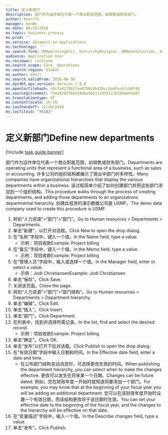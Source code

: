 ```yaml
---
title: 定义新部门
description: 部门作为运作单位代表一个商业职能范围，如销售或财务部门。
author: kherr75
manager: AnnBe
ms.date: 08/29/2018
ms.topic: business-process
ms.prod: ''
ms.service: dynamics-ax-applications
ms.technology: ''
ms.search.form: OMOperatingUnit, HierarchyDesigner, OMNodeSelection, HierarchyPublishAndCloseForm
audience: Application User
ms.reviewer: rschloma
ms.search.scope: Core, Operations
ms.search.region: Global
ms.author: kherr
ms.search.validFrom: 2016-06-30
ms.dyn365.ops.version: Version 7.0.0
ms.openlocfilehash: cdcfa4178b1fae07b0cbb42bcc5adfec67cb0f4d
ms.sourcegitcommit: 73e10192fb6318dee5bb1129591120199de6a487
ms.translationtype: HT
ms.contentlocale: zh-CN
ms.lasthandoff: 12/20/2018
ms.locfileid: "56183"
---
```

# <a name="define-new-departments"></a><span data-ttu-id="e13fe-103">定义新部门</span><span class="sxs-lookup"><span data-stu-id="e13fe-103">Define new departments</span></span>

[!include [task guide banner](../../includes/task-guide-banner.md)]

<span data-ttu-id="e13fe-104">部门作为运作单位代表一个商业职能范围，如销售或财务部门。</span><span class="sxs-lookup"><span data-stu-id="e13fe-104">Departments are operating units that represent a functional area of a business, such as sales or accounting.</span></span> <span data-ttu-id="e13fe-105">许多公司的组织结构都展示了商业中部门的多样性。</span><span class="sxs-lookup"><span data-stu-id="e13fe-105">Many companies have organizational hierarchies that display the various departments within a business.</span></span> <span data-ttu-id="e13fe-106">该过程简单介绍了如何创建部门并把这些部门添加到一个组织结构。</span><span class="sxs-lookup"><span data-stu-id="e13fe-106">This procedure walks through the process of creating departments, and adding those departments to an organizations departmental hierarchy.</span></span> <span data-ttu-id="e13fe-107">创建此程序的演示数据公司是 USMF。</span><span class="sxs-lookup"><span data-stu-id="e13fe-107">The demo data company used to create this procedure is USMF.</span></span>

1. <span data-ttu-id="e13fe-108">转到“人力资源”>“部门”>“部门”。</span><span class="sxs-lookup"><span data-stu-id="e13fe-108">Go to Human resources > Departments > Departments.</span></span>
2. <span data-ttu-id="e13fe-109">单击“新建”，以打开对话框。</span><span class="sxs-lookup"><span data-stu-id="e13fe-109">Click New to open the drop dialog.</span></span>
3. <span data-ttu-id="e13fe-110">在“名称”字段中，键入一个值。</span><span class="sxs-lookup"><span data-stu-id="e13fe-110">In the Name field, type a value.</span></span>
    * <span data-ttu-id="e13fe-111">示例：项目收款</span><span class="sxs-lookup"><span data-stu-id="e13fe-111">Example: Project billing</span></span>  
4. <span data-ttu-id="e13fe-112">在“备忘”字段中，键入一个值。</span><span class="sxs-lookup"><span data-stu-id="e13fe-112">In the Memo field, type a value.</span></span>
    * <span data-ttu-id="e13fe-113">示例：项目收款</span><span class="sxs-lookup"><span data-stu-id="e13fe-113">Example: Project billing</span></span>  
5. <span data-ttu-id="e13fe-114">在“管理人员”字段中，输入或选择一个值。</span><span class="sxs-lookup"><span data-stu-id="e13fe-114">In the Manager field, enter or select a value.</span></span>
    * <span data-ttu-id="e13fe-115">示例：Jodi Christiansen</span><span class="sxs-lookup"><span data-stu-id="e13fe-115">Example: Jodi Christiansen</span></span>  
6. <span data-ttu-id="e13fe-116">单击“保存”。</span><span class="sxs-lookup"><span data-stu-id="e13fe-116">Click Save.</span></span>
7. <span data-ttu-id="e13fe-117">关闭该页面。</span><span class="sxs-lookup"><span data-stu-id="e13fe-117">Close the page.</span></span>
8. <span data-ttu-id="e13fe-118">转到“人力资源”>“部门”>“部门结构”。</span><span class="sxs-lookup"><span data-stu-id="e13fe-118">Go to Human resources > Departments > Department hierarchy.</span></span>
9. <span data-ttu-id="e13fe-119">单击“编辑”。</span><span class="sxs-lookup"><span data-stu-id="e13fe-119">Click Edit.</span></span>
10. <span data-ttu-id="e13fe-120">单击“插入”。</span><span class="sxs-lookup"><span data-stu-id="e13fe-120">Click Insert.</span></span>
11. <span data-ttu-id="e13fe-121">单击“部门”。</span><span class="sxs-lookup"><span data-stu-id="e13fe-121">Click Department.</span></span>
12. <span data-ttu-id="e13fe-122">在列表中，找到并选择所需记录。</span><span class="sxs-lookup"><span data-stu-id="e13fe-122">In the list, find and select the desired record.</span></span>
    * <span data-ttu-id="e13fe-123">示例：项目收款</span><span class="sxs-lookup"><span data-stu-id="e13fe-123">Example: Project billing</span></span>  
13. <span data-ttu-id="e13fe-124">单击“确定”。</span><span class="sxs-lookup"><span data-stu-id="e13fe-124">Click OK.</span></span>
14. <span data-ttu-id="e13fe-125">单击“发布”以打开下拉对话框。</span><span class="sxs-lookup"><span data-stu-id="e13fe-125">Click Publish to open the drop dialog.</span></span>
15. <span data-ttu-id="e13fe-126">在“有效日期”字段中输入日期和时间。</span><span class="sxs-lookup"><span data-stu-id="e13fe-126">In the Effective date field, enter a date and time.</span></span>
    * <span data-ttu-id="e13fe-127">在公布部门结构变动消息时，可选择更改生效的时间。</span><span class="sxs-lookup"><span data-stu-id="e13fe-127">When publishing the department hierarchy, you can select when to make the changes effective.</span></span> <span data-ttu-id="e13fe-128">更改可以发生在将来某一个日期。</span><span class="sxs-lookup"><span data-stu-id="e13fe-128">Changes can be future dated.</span></span> <span data-ttu-id="e13fe-129">例如，您在财政年度一开始时就知道将要添加一个部门。</span><span class="sxs-lookup"><span data-stu-id="e13fe-129">For example, you may know that at the beginning of your fiscal year you will be adding an additional department.</span></span> <span data-ttu-id="e13fe-130">您可以在该财政年度开始时设置一个有效日期，而该结构更改将于该日期时生效。</span><span class="sxs-lookup"><span data-stu-id="e13fe-130">You can set your effective date to the beginning of the fiscal year, and the changes to the hierarchy will be effective on that date.</span></span>  
16. <span data-ttu-id="e13fe-131">在“变量描述”字段中，输入一个值。</span><span class="sxs-lookup"><span data-stu-id="e13fe-131">In the Describe changes field, type a value.</span></span>
17. <span data-ttu-id="e13fe-132">单击“发布”。</span><span class="sxs-lookup"><span data-stu-id="e13fe-132">Click Publish.</span></span>

